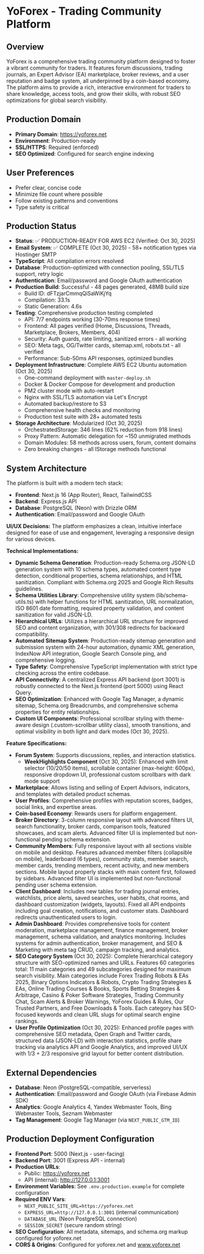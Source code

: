 # YoForex - Trading Community Platform

## Overview
YoForex is a comprehensive trading community platform designed to foster a vibrant community for traders. It features forum discussions, trading journals, an Expert Advisor (EA) marketplace, broker reviews, and a user reputation and badge system, all underpinned by a coin-based economy. The platform aims to provide a rich, interactive environment for traders to share knowledge, access tools, and grow their skills, with robust SEO optimizations for global search visibility.

## Production Domain
- **Primary Domain**: https://yoforex.net
- **Environment**: Production-ready
- **SSL/HTTPS**: Required (enforced)
- **SEO Optimized**: Configured for search engine indexing

## User Preferences
- Prefer clear, concise code
- Minimize file count where possible
- Follow existing patterns and conventions
- Type safety is critical

## Production Status
- **Status**: ✅ PRODUCTION-READY FOR AWS EC2 (Verified: Oct 30, 2025)
- **Email System**: ✅ COMPLETE (Oct 30, 2025) - 58+ notification types via Hostinger SMTP
- **TypeScript**: All compilation errors resolved
- **Database**: Production-optimized with connection pooling, SSL/TLS support, retry logic
- **Authentication**: Email/password and Google OAuth authentication
- **Production Build**: Successful - 48 pages generated, 48MB build size
  - Build ID: dFTzjarCmmqQiSaWiKjYq
  - Compilation: 33.1s
  - Static Generation: 4.6s
- **Testing**: Comprehensive production testing completed
  - API: 7/7 endpoints working (30-70ms response times)
  - Frontend: All pages verified (Home, Discussions, Threads, Marketplace, Brokers, Members, 404)
  - Security: Auth guards, rate limiting, sanitized errors - all working
  - SEO: Meta tags, OG/Twitter cards, sitemap.xml, robots.txt - all verified
  - Performance: Sub-50ms API responses, optimized bundles
- **Deployment Infrastructure**: Complete AWS EC2 Ubuntu automation (Oct 30, 2025)
  - One-command deployment with `master-deploy.sh`
  - Docker & Docker Compose for development and production
  - PM2 cluster mode with auto-restart
  - Nginx with SSL/TLS automation via Let's Encrypt
  - Automated backup/restore to S3
  - Comprehensive health checks and monitoring
  - Production test suite with 28+ automated tests
- **Storage Architecture**: Modularized (Oct 30, 2025)
  - OrchestratedStorage: 346 lines (62% reduction from 918 lines)
  - Proxy Pattern: Automatic delegation for ~150 unmigrated methods
  - Domain Modules: 58 methods across users, forum, content domains
  - Zero breaking changes - all IStorage methods functional

## System Architecture
The platform is built with a modern tech stack:
- **Frontend**: Next.js 16 (App Router), React, TailwindCSS
- **Backend**: Express.js API
- **Database**: PostgreSQL (Neon) with Drizzle ORM
- **Authentication**: Email/password and Google OAuth

**UI/UX Decisions:**
The platform emphasizes a clean, intuitive interface designed for ease of use and engagement, leveraging a responsive design for various devices.

**Technical Implementations:**
- **Dynamic Schema Generation**: Production-ready Schema.org JSON-LD generation system with 10 schema types, automated content type detection, conditional properties, schema relationships, and HTML sanitization. Compliant with Schema.org 2025 and Google Rich Results guidelines.
- **Schema Utilities Library**: Comprehensive utility system (lib/schema-utils.ts) with helper functions for HTML sanitization, URL normalization, ISO 8601 date formatting, required property validation, and content sanitization for valid JSON-LD.
- **Hierarchical URLs**: Utilizes a hierarchical URL structure for improved SEO and content organization, with 301/308 redirects for backward compatibility.
- **Automated Sitemap System**: Production-ready sitemap generation and submission system with 24-hour automation, dynamic XML generation, IndexNow API integration, Google Search Console ping, and comprehensive logging.
- **Type Safety**: Comprehensive TypeScript implementation with strict type checking across the entire codebase.
- **API Connectivity**: A centralized Express API backend (port 3001) is robustly connected to the Next.js frontend (port 5000) using React Query.
- **SEO Optimization**: Enhanced with Google Tag Manager, a dynamic sitemap, Schema.org Breadcrumbs, and comprehensive schema properties for entity relationships.
- **Custom UI Components**: Professional scrollbar styling with theme-aware design (.custom-scrollbar utility class), smooth transitions, and optimal visibility in both light and dark modes (Oct 30, 2025).

**Feature Specifications:**
- **Forum System**: Supports discussions, replies, and interaction statistics.
  - **WeekHighlights Component** (Oct 30, 2025): Enhanced with limit selector (10/20/50 items), scrollable container (max-height: 600px), responsive dropdown UI, professional custom scrollbars with dark mode support
- **Marketplace**: Allows listing and selling of Expert Advisors, indicators, and templates with detailed product schemas.
- **User Profiles**: Comprehensive profiles with reputation scores, badges, social links, and expertise areas.
- **Coin-based Economy**: Rewards users for platform engagement.
- **Broker Directory**: 3-column responsive layout with advanced filters UI, search functionality, broker cards, comparison tools, featured showcases, and scam alerts. Advanced filter UI is implemented but non-functional pending schema extension.
- **Community Members**: Fully responsive layout with all sections visible on mobile and desktop. Features advanced member filters (collapsible on mobile), leaderboard (6 types), community stats, member search, member cards, trending members, recent activity, and new members sections. Mobile layout properly stacks with main content first, followed by sidebars. Advanced filter UI is implemented but non-functional pending user schema extension.
- **Client Dashboard**: Includes new tables for trading journal entries, watchlists, price alerts, saved searches, user habits, chat rooms, and dashboard customization (widgets, layouts). Fixed all API endpoints including goal creation, notifications, and customer stats. Dashboard redirects unauthenticated users to login.
- **Admin Dashboard**: Provides comprehensive tools for content moderation, marketplace management, finance management, broker management, schema validation, and analytics monitoring. Includes systems for admin authentication, broker management, and SEO & Marketing with meta tag CRUD, campaign tracking, and analytics.
- **SEO Category System** (Oct 30, 2025): Complete hierarchical category structure with SEO-optimized names and URLs. Features 60 categories total: 11 main categories and 49 subcategories designed for maximum search visibility. Main categories include Forex Trading Robots & EAs 2025, Binary Options Indicators & Robots, Crypto Trading Strategies & EAs, Online Trading Courses & Books, Sports Betting Strategies & Arbitrage, Casino & Poker Software Strategies, Trading Community Chat, Scam Alerts & Broker Warnings, YoForex Guides & Rules, Our Trusted Partners, and Free Downloads & Tools. Each category has SEO-focused keywords and clean URL slugs for optimal search engine rankings.
- **User Profile Optimization** (Oct 30, 2025): Enhanced profile pages with comprehensive SEO metadata, Open Graph and Twitter cards, structured data (JSON-LD) with interaction statistics, profile share tracking via analytics API and Google Analytics, and improved UI/UX with 1/3 + 2/3 responsive grid layout for better content distribution.

## External Dependencies
- **Database**: Neon (PostgreSQL-compatible, serverless)
- **Authentication**: Email/password and Google OAuth (via Firebase Admin SDK)
- **Analytics**: Google Analytics 4, Yandex Webmaster Tools, Bing Webmaster Tools, Seznam Webmaster
- **Tag Management**: Google Tag Manager (via `NEXT_PUBLIC_GTM_ID`)

## Production Deployment Configuration
- **Frontend Port**: 5000 (Next.js - user-facing)
- **Backend Port**: 3001 (Express API - internal)
- **Production URLs**:
  - Public: https://yoforex.net
  - API (internal): http://127.0.0.1:3001
- **Environment Variables**: See `.env.production.example` for complete configuration
- **Required ENV Vars**:
  - `NEXT_PUBLIC_SITE_URL=https://yoforex.net`
  - `EXPRESS_URL=http://127.0.0.1:3001` (internal communication)
  - `DATABASE_URL` (Neon PostgreSQL connection)
  - `SESSION_SECRET` (secure random string)
- **SEO Configuration**: All metadata, sitemaps, and schema.org markup configured for yoforex.net
- **CORS & Origins**: Configured for yoforex.net and www.yoforex.net